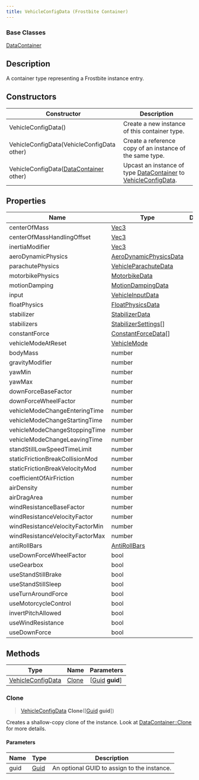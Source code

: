 ```yaml
---
title: VehicleConfigData (Frostbite Container)
---
```

### Base Classes

[DataContainer](/vext/ref/cls/shr/datacontainer)

## Description

A container type representing a Frostbite instance entry.

## Constructors

| Constructor                                                                  | Description                                                                                                               |
| ---------------------------------------------------------------------------- | ------------------------------------------------------------------------------------------------------------------------- |
| VehicleConfigData()                                                          | Create a new instance of this container type.                                                                             |
| VehicleConfigData(VehicleConfigData other)                                   | Create a reference copy of an instance of the same type.                                                                  |
| VehicleConfigData([DataContainer](/vext/ref/cls/shr/datacontainer) other) | Upcast an instance of type [DataContainer](/vext/ref/cls/shr/datacontainer) to [VehicleConfigData](VehicleConfigData). |

## Properties

| Name                            | Type                                             | Description |
| ------------------------------- | ------------------------------------------------ | ----------- |
| centerOfMass                    | [Vec3](/vext/ref/cls/shr/Vec3)                |             |
| centerOfMassHandlingOffset      | [Vec3](/vext/ref/cls/shr/Vec3)                |             |
| inertiaModifier                 | [Vec3](/vext/ref/cls/shr/Vec3)                |             |
| aeroDynamicPhysics              | [AeroDynamicPhysicsData](AeroDynamicPhysicsData) |             |
| parachutePhysics                | [VehicleParachuteData](VehicleParachuteData)     |             |
| motorbikePhysics                | [MotorbikeData](MotorbikeData)                   |             |
| motionDamping                   | [MotionDampingData](MotionDampingData)           |             |
| input                           | [VehicleInputData](VehicleInputData)             |             |
| floatPhysics                    | [FloatPhysicsData](FloatPhysicsData)             |             |
| stabilizer                      | [StabilizerData](StabilizerData)                 |             |
| stabilizers                     | [StabilizerSettings](StabilizerSettings)\[\]     |             |
| constantForce                   | [ConstantForceData](ConstantForceData)\[\]       |             |
| vehicleModeAtReset              | [VehicleMode](VehicleMode)                       |             |
| bodyMass                        | number                                           |             |
| gravityModifier                 | number                                           |             |
| yawMin                          | number                                           |             |
| yawMax                          | number                                           |             |
| downForceBaseFactor             | number                                           |             |
| downForceWheelFactor            | number                                           |             |
| vehicleModeChangeEnteringTime   | number                                           |             |
| vehicleModeChangeStartingTime   | number                                           |             |
| vehicleModeChangeStoppingTime   | number                                           |             |
| vehicleModeChangeLeavingTime    | number                                           |             |
| standStillLowSpeedTimeLimit     | number                                           |             |
| staticFrictionBreakCollisionMod | number                                           |             |
| staticFrictionBreakVelocityMod  | number                                           |             |
| coefficientOfAirFriction        | number                                           |             |
| airDensity                      | number                                           |             |
| airDragArea                     | number                                           |             |
| windResistanceBaseFactor        | number                                           |             |
| windResistanceVelocityFactor    | number                                           |             |
| windResistanceVelocityFactorMin | number                                           |             |
| windResistanceVelocityFactorMax | number                                           |             |
| antiRollBars                    | [AntiRollBars](AntiRollBars)                     |             |
| useDownForceWheelFactor         | bool                                             |             |
| useGearbox                      | bool                                             |             |
| useStandStillBrake              | bool                                             |             |
| useStandStillSleep              | bool                                             |             |
| useTurnAroundForce              | bool                                             |             |
| useMotorcycleControl            | bool                                             |             |
| invertPitchAllowed              | bool                                             |             |
| useWindResistance               | bool                                             |             |
| useDownForce                    | bool                                             |             |

## Methods

| Type                                   | Name            | Parameters                                     |
| -------------------------------------- | --------------- | ---------------------------------------------- |
| [VehicleConfigData](VehicleConfigData) | [Clone](#clone) | \[[Guid](/vext/ref/cls/shr/guid) **guid**\] |

### Clone

> [VehicleConfigData](VehicleConfigData) **Clone**(\[[Guid](/vext/ref/cls/shr/guid) **guid**\])

Creates a shallow-copy clone of the instance. Look at [DataContainer::Clone](/vext/ref/cls/shr/datacontainer#clone) for more details.

#### Parameters

| Name | Type         | Description                                 |
| ---- | ------------ | ------------------------------------------- |
| guid | [Guid](Guid) | An optional GUID to assign to the instance. |
